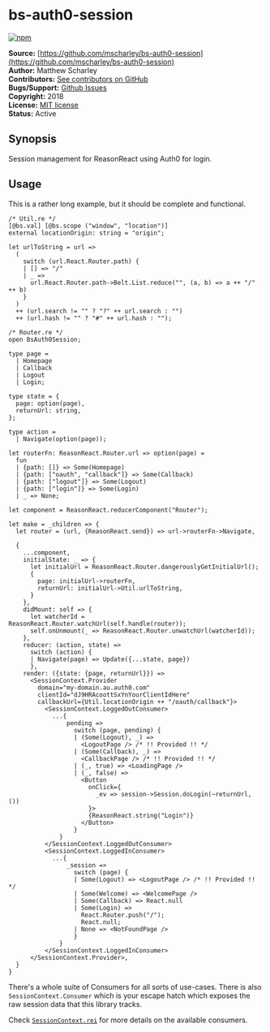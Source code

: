 # bs-auth0-session

[![npm](https://img.shields.io/npm/v/bs-auth0-session.svg)](https://www.npmjs.com/package/bs-auth0-session)

**Source:** [https://github.com/mscharley/bs-auth0-session](https://github.com/mscharley/bs-auth0-session)  
**Author:** Matthew Scharley  
**Contributors:** [See contributors on GitHub][gh-contrib]  
**Bugs/Support:** [Github Issues][gh-issues]  
**Copyright:** 2018  
**License:** [MIT license][license]  
**Status:** Active

## Synopsis

Session management for ReasonReact using Auth0 for login.

## Usage

This is a rather long example, but it should be complete and functional.

```reason
/* Util.re */
[@bs.val] [@bs.scope ("window", "location")]
external locationOrigin: string = "origin";

let urlToString = url =>
  (
    switch (url.React.Router.path) {
    | [] => "/"
    | _ =>
      url.React.Router.path->Belt.List.reduce("", (a, b) => a ++ "/" ++ b)
    }
  )
  ++ (url.search != "" ? "?" ++ url.search : "")
  ++ (url.hash != "" ? "#" ++ url.hash : "");

/* Router.re */
open BsAuth0Session;

type page =
  | Homepage
  | Callback
  | Logout
  | Login;

type state = {
  page: option(page),
  returnUrl: string,
};

type action =
  | Navigate(option(page));

let routerFn: ReasonReact.Router.url => option(page) =
  fun
  | {path: []} => Some(Homepage)
  | {path: ["oauth", "callback"]} => Some(Callback)
  | {path: ["logout"]} => Some(Logout)
  | {path: ["login"]} => Some(Login)
  | _ => None;

let component = ReasonReact.reducerComponent("Router");

let make = _children => {
  let router = (url, {ReasonReact.send}) => url->routerFn->Navigate,

  {
    ...component,
    initialState: _ => {
      let initialUrl = ReasonReact.Router.dangerouslyGetInitialUrl();
      {
        page: initialUrl->routerFn,
        returnUrl: initialUrl->Util.urlToString,
      }
    },
    didMount: self => {
      let watcherId = ReasonReact.Router.watchUrl(self.handle(router));
      self.onUnmount(_ => ReasonReact.Router.unwatchUrl(watcherId));
    },
    reducer: (action, state) =>
      switch (action) {
      | Navigate(page) => Update({...state, page})
      },
    render: ({state: {page, returnUrl}}) =>
      <SessionContext.Provider
        domain="my-domain.au.auth0.com"
        clientId="dJ9HRAcoottSxYnYourClientIdHere"
        callbackUrl={Util.locationOrigin ++ "/oauth/callback"}>
          <SessionContext.LoggedOutConsumer>
            ...{
                pending =>
                  switch (page, pending) {
                  | (Some(Logout), _) =>
                    <LogoutPage /> /* !! Provided !! */
                  | (Some(Callback), _) =>
                    <CallbackPage /> /* !! Provided !! */
                  | (_, true) => <LoadingPage />
                  | (_, false) =>
                    <Button
                      onClick={
                        _ev => session->Session.doLogin(~returnUrl, ())
                      }>
                      {ReasonReact.string("Login")}
                    </Button>
                  }
              }
          </SessionContext.LoggedOutConsumer>
          <SessionContext.LoggedInConsumer>
            ...{
                _session =>
                  switch (page) {
                  | Some(Logout) => <LogoutPage /> /* !! Provided !! */
                  | Some(Welcome) => <WelcomePage />
                  | Some(Callback) => React.null
                  | Some(Login) =>
                    React.Router.push("/");
                    React.null;
                  | None => <NotFoundPage />
                  }
              }
          </SessionContext.LoggedInConsumer>
      </SessionContext.Provider>,
  }
}
```

There's a whole suite of Consumers for all sorts of use-cases. There is also `SessionContext.Consumer` which is your escape hatch which exposes the raw session data that this library tracks.

Check [`SessionContext.rei`][sc-rei] for more details on the available consumers.

  [gh-contrib]: https://github.com/mscharley/bs-auth0-session/graphs/contributors
  [gh-issues]: https://github.com/mscharley/bs-auth0-session/issues
  [license]: https://github.com/mscharley/bs-auth0-session/blob/master/LICENSE
  [sc-rei]: https://github.com/mscharley/bs-auth0-session/blob/master/src/SessionContext.rei

